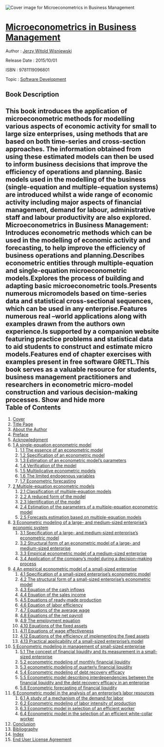 ![Cover image for Microeconometrics in Business Management](https://imgdetail.ebookreading.net/cover/cover/software_development/EB9781119096801.jpg)

[Microeconometrics in Business Management](https://ebookreading.net/view/book/Microeconometrics+in+Business+Management-EB9781119096801_1.html "Microeconometrics in Business Management")
====================================================================================================================

Author : [Jerzy Witold Wisniewski](https://ebookreading.net/search/author/Jerzy+Witold+Wisniewski)

Release Date : 2015/10/01

ISBN : 9781119096801

Topic : [Software Development](https://ebookreading.net/search/category/software-development)

Book Description
-----------------

 This book introduces the application of microeconometric methods for modelling various aspects of economic activity for small to large size enterprises, using methods that are based on both time-series and cross-section approaches. The information obtained from using these estimated models can then be used to inform business decisions that improve the efficiency of operations and planning.
Basic models used in the modelling of the business (single-equation and multiple-equation systems) are introduced whilst a wide range of economic activity including major aspects of financial management, demand for labour, administrative staff and labour productivity are also explored.
Microeconometrics in Business Management:
Introduces econometric methods which can be used in the modelling of economic activity and forecasting, to help improve the efficiency of business operations and planning.Describes econometric entities through multiple-equation and single-equation microeconometric models.Explores the process of building and adapting basic microeconometric tools.Presents numerous micromodels based on time-series data and statistical cross-sectional sequences, which can be used in any enterprise.Features numerous real –world applications along with examples drawn from the authors own experience.Is supported by a companion website featuring practice problems and statistical data to aid students to construct and estimate micro models.Features end of chapter exercises with examples present in free software GRETL.This book serves as a valuable resource for students, business management practitioners and researchers in econometric micro-model construction and various decision-making processes.
        Show and hide more                
Table of Contents
-----------------

1. [Cover](https://ebookreading.net/view/book/Microeconometrics+in+Business+Management-EB9781119096801_1.html)
1. [Title Page](https://ebookreading.net/view/book/Microeconometrics+in+Business+Management-EB9781119096801_3.html)
1. [About the Author](https://ebookreading.net/view/book/Microeconometrics+in+Business+Management-EB9781119096801_5.html)
1. [Preface](https://ebookreading.net/view/book/Microeconometrics+in+Business+Management-EB9781119096801_6.html)
1. [Acknowledgment](https://ebookreading.net/view/book/Microeconometrics+in+Business+Management-EB9781119096801_7.html)
1. [1 A single-equation econometric model](https://ebookreading.net/view/book/Microeconometrics+in+Business+Management-EB9781119096801_8.html)
    1. [1.1 The essence of an econometric model](https://ebookreading.net/view/book/Microeconometrics+in+Business+Management-EB9781119096801_8.html#head-2-3)
    1. [1.2 Specification of an econometric model](https://ebookreading.net/view/book/Microeconometrics+in+Business+Management-EB9781119096801_8.html#head-2-4)
    1. [1.3 Estimation of an econometric model’s parameters](https://ebookreading.net/view/book/Microeconometrics+in+Business+Management-EB9781119096801_8.html#head-2-5)
    1. [1.4 Verification of the model](https://ebookreading.net/view/book/Microeconometrics+in+Business+Management-EB9781119096801_8.html#head-2-6)
    1. [1.5 Multiplicative econometric models](https://ebookreading.net/view/book/Microeconometrics+in+Business+Management-EB9781119096801_8.html#head-2-7)
    1. [1.6 The limited endogenous variables](https://ebookreading.net/view/book/Microeconometrics+in+Business+Management-EB9781119096801_8.html#head-2-8)
    1. [1.7 Econometric forecasting](https://ebookreading.net/view/book/Microeconometrics+in+Business+Management-EB9781119096801_8.html#head-2-9)
1. [2 Multiple-equation econometric models](https://ebookreading.net/view/book/Microeconometrics+in+Business+Management-EB9781119096801_9.html)
    1. [2.1 Classification of multiple-equation models](https://ebookreading.net/view/book/Microeconometrics+in+Business+Management-EB9781119096801_9.html#head-2-11)
    1. [2.2 A reduced form of the model](https://ebookreading.net/view/book/Microeconometrics+in+Business+Management-EB9781119096801_9.html#head-2-12)
    1. [2.3 Identification of the model](https://ebookreading.net/view/book/Microeconometrics+in+Business+Management-EB9781119096801_9.html#head-2-13)
    1. [2.4 Estimation of the parameters of a multiple-equation econometric model](https://ebookreading.net/view/book/Microeconometrics+in+Business+Management-EB9781119096801_9.html#head-2-14)
    1. [2.5 Forecasts estimation based on multiple-equation models](https://ebookreading.net/view/book/Microeconometrics+in+Business+Management-EB9781119096801_9.html#head-2-15)
1. [3 Econometric modeling of a large- and medium-sized enterprise’s economic system](https://ebookreading.net/view/book/Microeconometrics+in+Business+Management-EB9781119096801_10.html)
    1. [3.1 Specification of a large- and medium-sized enterprise’s econometric model](https://ebookreading.net/view/book/Microeconometrics+in+Business+Management-EB9781119096801_10.html#head-2-17)
    1. [3.2 Structural form of an econometric model of a large- and medium-sized enterprise](https://ebookreading.net/view/book/Microeconometrics+in+Business+Management-EB9781119096801_10.html#head-2-18)
    1. [3.3 Empirical econometric model of a medium-sized enterprise](https://ebookreading.net/view/book/Microeconometrics+in+Business+Management-EB9781119096801_10.html#head-2-19)
    1. [3.4 Application of the company’s model during a decision-making process](https://ebookreading.net/view/book/Microeconometrics+in+Business+Management-EB9781119096801_10.html#head-2-20)
1. [4 An empirical econometric model of a small-sized enterprise](https://ebookreading.net/view/book/Microeconometrics+in+Business+Management-EB9781119096801_11.html)
    1. [4.1 Specification of a small-sized enterprise’s econometric model](https://ebookreading.net/view/book/Microeconometrics+in+Business+Management-EB9781119096801_11.html#head-2-22)
    1. [4.2 The structural form of a small-sized enterprise’s econometric model](https://ebookreading.net/view/book/Microeconometrics+in+Business+Management-EB9781119096801_11.html#head-2-23)
    1. [4.3 Equation of the cash inflows](https://ebookreading.net/view/book/Microeconometrics+in+Business+Management-EB9781119096801_11.html#head-2-24)
    1. [4.4 Equation of the sales income](https://ebookreading.net/view/book/Microeconometrics+in+Business+Management-EB9781119096801_11.html#head-2-25)
    1. [4.5 Equations of ready-made production](https://ebookreading.net/view/book/Microeconometrics+in+Business+Management-EB9781119096801_11.html#head-2-26)
    1. [4.6 Equation of labor efficiency](https://ebookreading.net/view/book/Microeconometrics+in+Business+Management-EB9781119096801_11.html#head-2-27)
    1. [4.7 Equations of the average wage](https://ebookreading.net/view/book/Microeconometrics+in+Business+Management-EB9781119096801_11.html#head-2-28)
    1. [4.8 Equations of the net payroll](https://ebookreading.net/view/book/Microeconometrics+in+Business+Management-EB9781119096801_11.html#head-2-29)
    1. [4.9 The employment equation](https://ebookreading.net/view/book/Microeconometrics+in+Business+Management-EB9781119096801_11.html#head-2-30)
    1. [4.10 Equations of the fixed assets](https://ebookreading.net/view/book/Microeconometrics+in+Business+Management-EB9781119096801_11.html#head-2-31)
    1. [4.11 Equations of wage effectiveness](https://ebookreading.net/view/book/Microeconometrics+in+Business+Management-EB9781119096801_11.html#head-2-32)
    1. [4.12 Equations of the efficiency of implementing the fixed assets](https://ebookreading.net/view/book/Microeconometrics+in+Business+Management-EB9781119096801_11.html#head-2-33)
    1. [4.13 Practical applicability of a small-sized enterprise’s model](https://ebookreading.net/view/book/Microeconometrics+in+Business+Management-EB9781119096801_11.html#head-2-34)
1. [5 Econometric modeling in management of small-sized enterprise](https://ebookreading.net/view/book/Microeconometrics+in+Business+Management-EB9781119096801_12.html)
    1. [5.1 The concept of financial liquidity and its measurement in a small-sized enterprise](https://ebookreading.net/view/book/Microeconometrics+in+Business+Management-EB9781119096801_12.html#head-2-36)
    1. [5.2 econometric modeling of monthly financial liquidity](https://ebookreading.net/view/book/Microeconometrics+in+Business+Management-EB9781119096801_12.html#head-2-37)
    1. [5.3 econometric modeling of quarterly financial liquidity](https://ebookreading.net/view/book/Microeconometrics+in+Business+Management-EB9781119096801_12.html#head-2-38)
    1. [5.4 Econometric modeling of debt recovery efficacy](https://ebookreading.net/view/book/Microeconometrics+in+Business+Management-EB9781119096801_12.html#head-2-39)
    1. [5.5 Econometric model describing interdependencies between the financial liquidity and the debt recovery efficacy in an enterprise](https://ebookreading.net/view/book/Microeconometrics+in+Business+Management-EB9781119096801_12.html#head-2-40)
    1. [5.6 Econometric forecasting of financial liquidity](https://ebookreading.net/view/book/Microeconometrics+in+Business+Management-EB9781119096801_12.html#head-2-41)
1. [6 Econometric model in the analysis of an enterprise’s labor resources](https://ebookreading.net/view/book/Microeconometrics+in+Business+Management-EB9781119096801_13.html)
    1. [6.1 A study of a mechanism of the demand for labor](https://ebookreading.net/view/book/Microeconometrics+in+Business+Management-EB9781119096801_13.html#head-2-43)
    1. [6.2 Econometric modeling of labor intensity of production](https://ebookreading.net/view/book/Microeconometrics+in+Business+Management-EB9781119096801_13.html#head-2-44)
    1. [6.3 Econometric model in selection of an efficient worker](https://ebookreading.net/view/book/Microeconometrics+in+Business+Management-EB9781119096801_13.html#head-2-45)
    1. [6.4 Econometric model in the selection of an efficient white-collar worker](https://ebookreading.net/view/book/Microeconometrics+in+Business+Management-EB9781119096801_13.html#head-2-46)
1. [Conclusion](https://ebookreading.net/view/book/Microeconometrics+in+Business+Management-EB9781119096801_14.html)
1. [Bibliography](https://ebookreading.net/view/book/Microeconometrics+in+Business+Management-EB9781119096801_15.html)
1. [Index](https://ebookreading.net/view/book/Microeconometrics+in+Business+Management-EB9781119096801_16.html)
1. [End User License Agreement](https://ebookreading.net/view/book/Microeconometrics+in+Business+Management-EB9781119096801_17.html)
